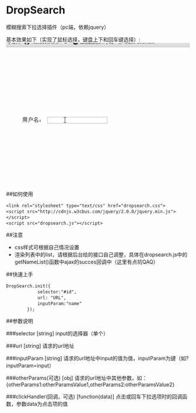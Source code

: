 # DropSearch
模糊搜索下拉选择插件（pc端，依赖jquery）

基本效果如下（实现了鼠标选择，键盘上下和回车键选择）:
![DropSearch](/dropsearch.gif)

##如何使用

    <link rel="stylesheet" type="text/css" href="dropsearch.css">
    <script src="http://cdnjs.w3cbus.com/jquery/2.0.0/jquery.min.js"></script>
	<script src="dropsearch.js"></script>

##注意

 - css样式可根据自己情况设置
 - 渲染列表中的list，请根据后台给的接口自己调整，具体在dropsearch.js中的getNameList()函数中ajax的succes回调中（这里有点坑QAQ）



##快速上手

    DropSearch.init({
				selector:"#id",
				url: "URL",
				inputParam:"name"
			});
			


##参数说明

###selector [string]
input的选择器（单个）


###url [string]
请求的url地址

###inputParam [string]
请求的url地址中input的值为值，inputParam为键（如?inputParam=input）

###otherParams(可选) [obj]
请求的url地址中其他参数，如：{otherParams1:otherParamsValue1,otherParams2:otherParamsValue2}

###clickHandler(回调，可选) [function(data)]
点击或回车下拉选项时的回调函数，参数data为点击项的值














